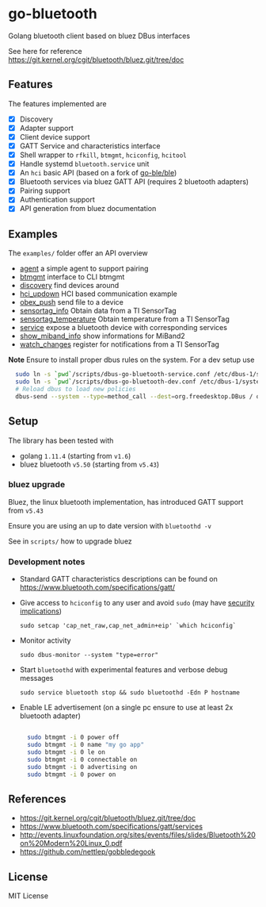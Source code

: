 # go-bluetooth

Golang bluetooth client based on bluez DBus interfaces

See here for reference https://git.kernel.org/cgit/bluetooth/bluez.git/tree/doc

## Features

The features implemented are

- [x] Discovery
- [x] Adapter support
- [x] Client device support
- [x] GATT Service and characteristics interface
- [x] Shell wrapper to `rfkill`, `btmgmt`, `hciconfig`, `hcitool`
- [x] Handle systemd `bluetooth.service` unit
- [x] An `hci` basic API (based on a fork of [go-ble/ble](https://github.com/muka/ble))
- [x] Bluetooth services via bluez GATT API (requires 2 bluetooth adapters)
- [x] Pairing support
- [x] Authentication support
- [x] API generation from bluez documentation

## Examples

The `examples/` folder offer an API overview

- [agent](./examples/agent) a simple agent to support pairing
- [btmgmt](./examples/btmgmt) interface to CLI btmgmt
- [discovery](./examples/discovery) find devices around
- [hci_updown](./examples/hci_updown) HCI based communication example
- [obex_push](./examples/obex_push) send file to a device
- [sensortag_info](./examples/sensortag_info) Obtain data from a TI SensorTag
- [sensortag_temperature](./examples/sensortag_temperature) Obtain temperature from a TI SensorTag
- [service](./examples/service) expose a bluetooth device with corresponding services
- [show_miband_info](./examples/show_miband_info) show informations for MiBand2
- [watch_changes](./examples/watch_changes) register for notifications from a TI SensorTag

**Note** Ensure to install proper dbus rules on the system. For a dev setup use

```sh
  sudo ln -s `pwd`/scripts/dbus-go-bluetooth-service.conf /etc/dbus-1/system.d/
  sudo ln -s `pwd`/scripts/dbus-go-bluetooth-dev.conf /etc/dbus-1/system.d/
  # Reload dbus to load new policies
  dbus-send --system --type=method_call --dest=org.freedesktop.DBus / org.freedesktop.DBus.ReloadConfig
```

## Setup

The library has been tested with

- golang `1.11.4` (starting from `v1.6`)
- bluez bluetooth `v5.50` (starting from `v5.43`)

### bluez upgrade

Bluez, the linux bluetooth implementation, has introduced GATT support from `v5.43`

Ensure you are using an up to date version with `bluetoothd -v`

See in `scripts/` how to upgrade bluez

### Development notes

-  Standard GATT characteristics descriptions can be found on https://www.bluetooth.com/specifications/gatt/

-   Give access to `hciconfig` to any user and avoid `sudo` (may have [security implications](https://www.insecure.ws/linux/getcap_setcap.html))

    ```
    sudo setcap 'cap_net_raw,cap_net_admin+eip' `which hciconfig`
    ```
- Monitor activity

    `sudo dbus-monitor --system "type=error"`

- Start `bluetoothd` with experimental features and verbose debug messages

    `sudo service bluetooth stop && sudo bluetoothd -Edn P hostname`

- Enable LE advertisement (on a single pc ensure to use at least 2x bluetooth adapter)

  ```bash

    sudo btmgmt -i 0 power off
    sudo btmgmt -i 0 name "my go app"
    sudo btmgmt -i 0 le on    
    sudo btmgmt -i 0 connectable on
    sudo btmgmt -i 0 advertising on
    sudo btmgmt -i 0 power on

  ```

## References

- https://git.kernel.org/cgit/bluetooth/bluez.git/tree/doc
- https://www.bluetooth.com/specifications/gatt/services
- http://events.linuxfoundation.org/sites/events/files/slides/Bluetooth%20on%20Modern%20Linux_0.pdf
- https://github.com/nettlep/gobbledegook

## License

MIT License
